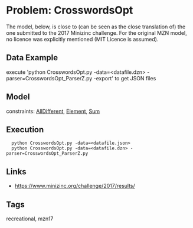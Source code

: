 # Problem: CrosswordsOpt

The model, below, is close to (can be seen as the close translation of) the one submitted to the 2017 Minizinc challenge.
For the original MZN model, no licence was explicitly mentioned (MIT Licence is assumed).

## Data Example
  execute 'python CrosswordsOpt.py -data=<datafile.dzn> -parser=CrosswordsOpt_ParserZ.py -export' to get JSON files

## Model
  constraints: [AllDifferent](https://pycsp.org/documentation/constraints/AllDifferent), [Element](https://pycsp.org/documentation/constraints/Element), [Sum](https://pycsp.org/documentation/constraints/Sum)

## Execution
```
  python CrosswordsOpt.py -data=<datafile.json>
  python CrosswordsOpt.py -data=<datafile.dzn> -parser=CrosswordsOpt_ParserZ.py
```

## Links
  - https://www.minizinc.org/challenge/2017/results/

## Tags
  recreational, mzn17
